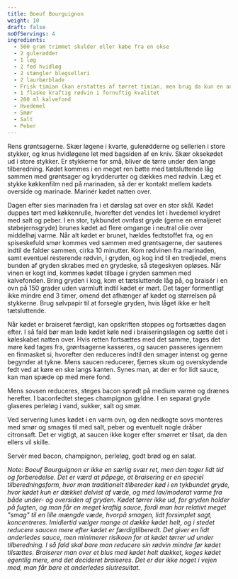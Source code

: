 ```yaml
---
title: Boeuf Bourguignon
weight: 10
draft: false
noOfServings: 4
ingredients:
  - 500 gram trimmet skulder eller kæbe fra en okse
  - 2 gulerødder
  - 1 løg
  - 2 fed hvidløg
  - 2 stængler blegselleri
  - 2 laurbærblade
  - Frisk timian (kan erstattes af tørret timian, men brug da kun en anelse)
  - 1 flaske kraftig rødvin i fornuftig kvalitet
  - 200 ml kalvefond
  - Hvedemel
  - Smør
  - Salt
  - Peber
---
```


Rens grøntsagerne. Skær løgene i kvarte, gulerødderne og sellerien i
store stykker, og knus hvidløgene let med bagsiden af en kniv. Skær
oksekødet ud i store stykker. Er stykkerne for små, bliver de tørre
under den lange tilberedning. Kødet kommes i en meget ren bøtte med
tætsluttende låg sammen med grøntsager og krydderurter og dækkes med
rødvin. Læg et stykke køkkenfilm ned på marinaden, så der er kontakt
mellem kødets overside og marinade. Marinér kødet natten over.

Dagen efter sies marinaden fra i et dørslag sat over en stor skål. Kødet
duppes tørt med køkkenrulle, hvorefter det vendes let i hvedemel krydret
med salt og peber. I en stor, tykbundet ovnfast gryde (gerne en
emaljeret støbejernsgryde) brunes kødet ad flere omgange i neutral olie
over middelhøj varme. Når alt kødet er brunet, hældes fedtstoffet fra,
og en spiseskefuld smør kommes ved sammen med grøntsagerne, der sauteres
indtil de falder sammen, cirka 10 minutter. Kom rødvinen fra marinaden,
samt eventuel resterende rødvin, i gryden, og kog ind til en tredjedel,
mens bunden af gryden skrabes med en grydeske, så stegeskyen opløses.
Når vinen er kogt ind, kommes kødet tilbage i gryden sammen med
kalvefonden. Bring gryden i kog, kom et tætsluttende låg på, og braisér
i en ovn på 150 grader uden varmluft indtil kødet er mørt. Det tager
formentligt ikke mindre end 3 timer, omend det afhænger af kødet og
størrelsen på stykkerne. Brug sølvpapir til at forsegle gryden, hvis
låget ikke er helt tætsluttende.

Når kødet er braiseret færdigt, kan opskriften stoppes og fortsættes
dagen efter. I så fald bør man lade kødet køle ned i braiseringslagen og
sætte det i køleskabet natten over. Hvis retten fortsættes med det
samme, tages det møre kød tages fra, grøntsagerne kasseres, og saucen
passeres igennem en finmasket si, hvorefter den reduceres indtil den
smager intenst og gerne begynder at tykne. Mens saucen reducerer,
fjernes skum og overskydende fedt ved at køre en ske langs kanten. Synes
man, at der er for lidt sauce, kan man spæde op med mere fond.

Mens sovsen reduceres, steges bacon sprødt på medium varme og drænes
herefter. I baconfedtet steges champignon gyldne. I en separat gryde
glaseres perleløg i vand, sukker, salt og smør.

Ved servering lunes kødet i en varm ovn, og den nedkogte sovs monteres
med smør og smages til med salt, peber og eventuelt nogle dråber
citronsaft. Det er vigtigt, at saucen ikke koger efter smørret er
tilsat, da den ellers vil skille.

Servér med bacon, champignon, perleløg, godt brød og en salat.

*Note: Boeuf Bourguignon er ikke en særlig svær ret, men den tager lidt
tid og forberedelse. Det er værd at påpege, at braisering er en speciel
tilberedningsform, hvor man traditionelt tilbereder kød i en tykbundet
gryde, hvor kødet kun er dækket delvist af væde, og med lav/moderat
varme fra både under- og oversiden af gryden. Kødet tørrer ikke ud, for
gryden holder på fugten, og man får en meget kraftig sauce, fordi man
har relativt meget "smag" til en lille mængde væde, hvorpå smagen, lidt
forsimplet sagt, koncentreres. Imidlertid vælger mange at dække kødet
helt, og i stedet reducere saucen mere efter kødet er færdigtilberedt.
Det giver en lidt anderledes sauce, men minimerer risikoen for at kødet
tørrer ud under tilberedning. I så fald skal bare man reducere sin
rødvin mindre før kødet tilsættes. Braiserer man over et blus med kødet
helt dækket, koges kødet egentlig mere, end det decideret braiseres. Det
er der ikke noget i vejen med, man får bare et anderledes slutresultat.*

